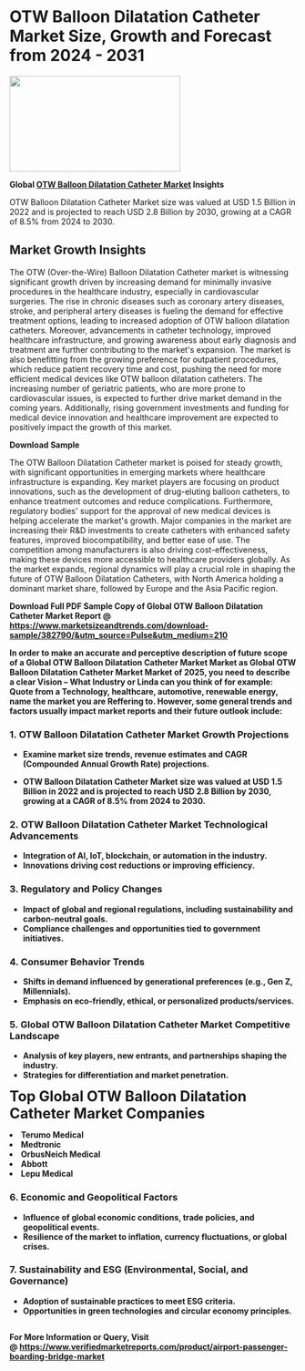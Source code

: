 <H1>OTW Balloon Dilatation Catheter Market Size, Growth and Forecast from 2024 - 2031</H1><img class="aligncenter size-medium wp-image-584254" src="https://thirdeyenews.in/wp-content/uploads/2024/09/Global-Market-Research-300x168.jpeg" alt="" width="300" height="168" /><p><strong>Global&nbsp;<a href="https://www.marketsizeandtrends.com/download-sample/382790/&amp;utm_source=Pulse&amp;utm_medium=210">OTW Balloon Dilatation Catheter Market</a> Insights</strong></p><p>OTW Balloon Dilatation Catheter Market size was valued at USD 1.5 Billion in 2022 and is projected to reach USD 2.8 Billion by 2030, growing at a CAGR of 8.5% from 2024 to 2030.</p><p><h2>Market Growth Insights</h2> <p>The OTW (Over-the-Wire) Balloon Dilatation Catheter market is witnessing significant growth driven by increasing demand for minimally invasive procedures in the healthcare industry, especially in cardiovascular surgeries. The rise in chronic diseases such as coronary artery diseases, stroke, and peripheral artery diseases is fueling the demand for effective treatment options, leading to increased adoption of OTW balloon dilatation catheters. Moreover, advancements in catheter technology, improved healthcare infrastructure, and growing awareness about early diagnosis and treatment are further contributing to the market's expansion. The market is also benefitting from the growing preference for outpatient procedures, which reduce patient recovery time and cost, pushing the need for more efficient medical devices like OTW balloon dilatation catheters. The increasing number of geriatric patients, who are more prone to cardiovascular issues, is expected to further drive market demand in the coming years. Additionally, rising government investments and funding for medical device innovation and healthcare improvement are expected to positively impact the growth of this market.</p> <p><strong>Download Sample</strong></p> <p>The OTW Balloon Dilatation Catheter market is poised for steady growth, with significant opportunities in emerging markets where healthcare infrastructure is expanding. Key market players are focusing on product innovations, such as the development of drug-eluting balloon catheters, to enhance treatment outcomes and reduce complications. Furthermore, regulatory bodies' support for the approval of new medical devices is helping accelerate the market's growth. Major companies in the market are increasing their R&D investments to create catheters with enhanced safety features, improved biocompatibility, and better ease of use. The competition among manufacturers is also driving cost-effectiveness, making these devices more accessible to healthcare providers globally. As the market expands, regional dynamics will play a crucial role in shaping the future of OTW Balloon Dilatation Catheters, with North America holding a dominant market share, followed by Europe and the Asia Pacific region.</p> <p><strong></p><p><span class=""><strong>Download Full PDF Sample Copy of Global OTW Balloon Dilatation Catheter Market Report</strong> @ <a href="https://www.marketsizeandtrends.com/download-sample/382790/&amp;utm_source=Pulse&amp;utm_medium=210" target="_blank">https://www.marketsizeandtrends.com/download-sample/382790/&amp;utm_source=Pulse&amp;utm_medium=210</a></span></p><p>In order to make an accurate and perceptive description of future scope of a Global&nbsp;OTW Balloon Dilatation Catheter Market Market as Global&nbsp;OTW Balloon Dilatation Catheter Market Market of 2025, you need to describe a clear Vision &ndash; What Industry or Linda can you think of for example: Quote from a Technology, healthcare, automotive, renewable energy, name the market you are Reffering to. However, some general trends and factors usually impact market reports and their future outlook include:</p><h3>1.&nbsp;<strong>OTW Balloon Dilatation Catheter Market Growth Projections</strong></h3><ul><li>Examine market size trends, revenue estimates and CAGR (Compounded Annual Growth Rate) projections.</li><li><p>OTW Balloon Dilatation Catheter Market size was valued at USD 1.5 Billion in 2022 and is projected to reach USD 2.8 Billion by 2030, growing at a CAGR of 8.5% from 2024 to 2030.</p></li></ul><h3>2.&nbsp;<strong>OTW Balloon Dilatation Catheter Market Technological Advancements</strong></h3><ul><li>Integration of AI, IoT, blockchain, or automation in the industry.</li><li>Innovations driving cost reductions or improving efficiency.</li></ul><h3>3.&nbsp;<strong>Regulatory and Policy Changes</strong></h3><ul><li>Impact of global and regional regulations, including sustainability and carbon-neutral goals.</li><li>Compliance challenges and opportunities tied to government initiatives.</li></ul><h3>4.&nbsp;<strong>Consumer Behavior Trends</strong></h3><ul><li>Shifts in demand influenced by generational preferences (e.g., Gen Z, Millennials).</li><li>Emphasis on eco-friendly, ethical, or personalized products/services.</li></ul><h3>5.&nbsp;<strong>Global OTW Balloon Dilatation Catheter Market Competitive Landscape</strong></h3><ul><li>Analysis of key players, new entrants, and partnerships shaping the industry.</li><li>Strategies for differentiation and market penetration.</li></ul><p data-pm-slice="1 1 []"><span style="color: inherit; font-family: inherit; font-size: 25px;">Top Global OTW Balloon Dilatation Catheter Market Companies</span></p><div class="" data-test-id=""><p><li>Terumo Medical</li><li> Medtronic</li><li> OrbusNeich Medical</li><li> Abbott</li><li> Lepu Medical</li></p></div><h3>6.&nbsp;<strong>Economic and Geopolitical Factors</strong></h3><ul><li>Influence of global economic conditions, trade policies, and geopolitical events.</li><li>Resilience of the market to inflation, currency fluctuations, or global crises.</li></ul><h3>7.&nbsp;<strong>Sustainability and ESG (Environmental, Social, and Governance)</strong></h3><ul><li>Adoption of sustainable practices to meet ESG criteria.</li><li>Opportunities in green technologies and circular economy principles.</li></ul><h2><strong style="font-size: 14px;">For More Information or Query, Visit @&nbsp;</strong><a style="background-color: #ffffff; font-size: 14px;" href="https://www.marketsizeandtrends.com/report/otw-balloon-dilatation-catheter-market/" target="_blank">https://www.verifiedmarketreports.com/product/airport-passenger-boarding-bridge-market</a></h2>
